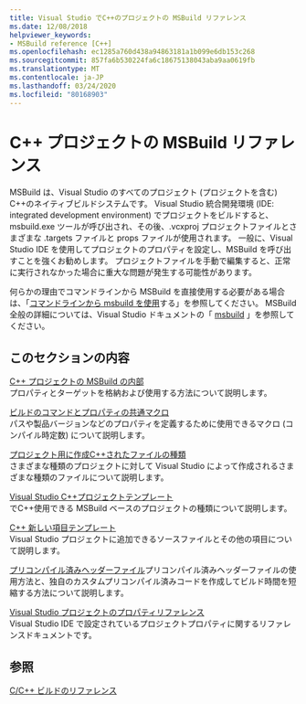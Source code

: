 ```yaml
---
title: Visual Studio でC++のプロジェクトの MSBuild リファレンス
ms.date: 12/08/2018
helpviewer_keywords:
- MSBuild reference [C++]
ms.openlocfilehash: ec1285a760d438a94863181a1b099e6db153c268
ms.sourcegitcommit: 857fa6b530224fa6c18675138043aba9aa0619fb
ms.translationtype: MT
ms.contentlocale: ja-JP
ms.lasthandoff: 03/24/2020
ms.locfileid: "80168903"
---
```

# <a name="msbuild-reference-for-c-projects"></a>C++ プロジェクトの MSBuild リファレンス

MSBuild は、Visual Studio のすべてのプロジェクト (プロジェクトを含む) C++のネイティブビルドシステムです。 Visual Studio 統合開発環境 (IDE: integrated development environment) でプロジェクトをビルドすると、msbuild.exe ツールが呼び出され、その後、.vcxproj プロジェクトファイルとさまざまな .targets ファイルと props ファイルが使用されます。 一般に、Visual Studio IDE を使用してプロジェクトのプロパティを設定し、MSBuild を呼び出すことを強くお勧めします。 プロジェクトファイルを手動で編集すると、正常に実行されなかった場合に重大な問題が発生する可能性があります。

何らかの理由でコマンドラインから MSBuild を直接使用する必要がある場合は、「[コマンドラインから msbuild を使用](../msbuild-visual-cpp.md)する」を参照してください。 MSBuild 全般の詳細については、Visual Studio ドキュメントの「 [msbuild](/visualstudio/msbuild/msbuild) 」を参照してください。

## <a name="in-this-section"></a>このセクションの内容

[C++ プロジェクトの MSBuild の内部](msbuild-visual-cpp-overview.md)<br/>
プロパティとターゲットを格納および使用する方法について説明します。

[ビルドのコマンドとプロパティの共通マクロ](common-macros-for-build-commands-and-properties.md)<br/>
パスや製品バージョンなどのプロパティを定義するために使用できるマクロ (コンパイル時定数) について説明します。

[プロジェクト用に作成C++されたファイルの種類](file-types-created-for-visual-cpp-projects.md)<br/>
さまざまな種類のプロジェクトに対して Visual Studio によって作成されるさまざまな種類のファイルについて説明します。

[Visual Studio C++プロジェクトテンプレート](visual-cpp-project-types.md)<br>
でC++使用できる MSBuild ベースのプロジェクトの種類について説明します。

[C++ 新しい項目テンプレート](using-visual-cpp-add-new-item-templates.md)<br>
Visual Studio プロジェクトに追加できるソースファイルとその他の項目について説明します。

[プリコンパイル済みヘッダーファイル](../creating-precompiled-header-files.md)プリコンパイル済みヘッダーファイルの使用方法と、独自のカスタムプリコンパイル済みコードを作成してビルド時間を短縮する方法について説明します。

[Visual Studio プロジェクトのプロパティリファレンス](property-pages-visual-cpp.md)<br/>
Visual Studio IDE で設定されているプロジェクトプロパティに関するリファレンスドキュメントです。

## <a name="see-also"></a>参照

[C/C++ ビルドのリファレンス](c-cpp-building-reference.md)
